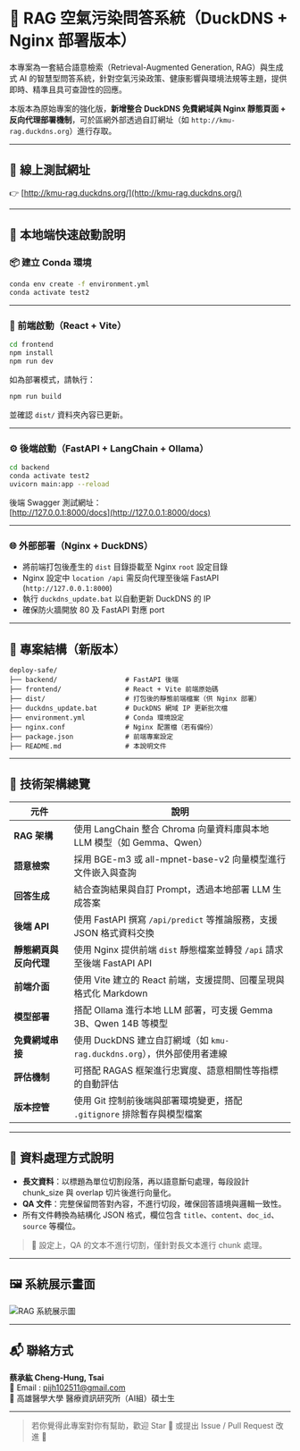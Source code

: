 <!--
title: RAG QA System for Air Pollution (DuckDNS + Nginx Version)
description: A LangChain + Chroma + Ollama powered RAG chatbot system deployed with DuckDNS and Nginx, focused on air pollution and public health.
keywords: RAG, LangChain, Ollama, DuckDNS, Nginx, chatbot, air pollution, QA system, react, fastapi, chromadb
-->

# 🌱 RAG 空氣污染問答系統（DuckDNS + Nginx 部署版本）

本專案為一套結合語意檢索（Retrieval-Augmented Generation, RAG）與生成式 AI 的智慧型問答系統，針對空氣污染政策、健康影響與環境法規等主題，提供即時、精準且具可查證性的回應。

本版本為原始專案的強化版，**新增整合 DuckDNS 免費網域與 Nginx 靜態頁面 + 反向代理部署機制**，可於區網外部透過自訂網址（如 `http://kmu-rag.duckdns.org`）進行存取。

---

## 🔗 線上測試網址

👉 [http://kmu-rag.duckdns.org/](http://kmu-rag.duckdns.org/)

---

## 🔧 本地端快速啟動說明

### 📦 建立 Conda 環境

```bash
conda env create -f environment.yml
conda activate test2
```

---

### 🧩 前端啟動（React + Vite）

```bash
cd frontend
npm install
npm run dev
```

如為部署模式，請執行：

```bash
npm run build
```

並確認 `dist/` 資料夾內容已更新。

---

### ⚙️ 後端啟動（FastAPI + LangChain + Ollama）

```bash
cd backend
conda activate test2
uvicorn main:app --reload
```

後端 Swagger 測試網址：  
[http://127.0.0.1:8000/docs](http://127.0.0.1:8000/docs)

---

### 🌐 外部部署（Nginx + DuckDNS）

- 將前端打包後產生的 `dist` 目錄掛載至 Nginx `root` 設定目錄
- Nginx 設定中 `location /api` 需反向代理至後端 FastAPI (`http://127.0.0.1:8000`)
- 執行 `duckdns_update.bat` 以自動更新 DuckDNS 的 IP
- 確保防火牆開放 80 及 FastAPI 對應 port

---

## 📁 專案結構（新版本）

```
deploy-safe/
├── backend/                 # FastAPI 後端
├── frontend/                # React + Vite 前端原始碼
├── dist/                    # 打包後的靜態前端檔案（供 Nginx 部署）
├── duckdns_update.bat       # DuckDNS 網域 IP 更新批次檔
├── environment.yml          # Conda 環境設定
├── nginx.conf               # Nginx 配置檔（若有備份）
├── package.json             # 前端專案設定
├── README.md                # 本說明文件
```

---

## 🧠 技術架構總覽

| 元件             | 說明                                                                 |
|------------------|----------------------------------------------------------------------|
| **RAG 架構**      | 使用 LangChain 整合 Chroma 向量資料庫與本地 LLM 模型（如 Gemma、Qwen）     |
| **語意檢索**       | 採用 BGE-m3 或 all-mpnet-base-v2 向量模型進行文件嵌入與查詢                        |
| **回答生成**       | 結合查詢結果與自訂 Prompt，透過本地部署 LLM 生成答案                               |
| **後端 API**      | 使用 FastAPI 撰寫 `/api/predict` 等推論服務，支援 JSON 格式資料交換                  |
| **靜態網頁與反向代理** | 使用 Nginx 提供前端 `dist` 靜態檔案並轉發 `/api` 請求至後端 FastAPI API                  |
| **前端介面**       | 使用 Vite 建立的 React 前端，支援提問、回覆呈現與格式化 Markdown                        |
| **模型部署**       | 搭配 Ollama 進行本地 LLM 部署，可支援 Gemma 3B、Qwen 14B 等模型                       |
| **免費網域串接**     | 使用 DuckDNS 建立自訂網域（如 `kmu-rag.duckdns.org`），供外部使用者連線                   |
| **評估機制**       | 可搭配 RAGAS 框架進行忠實度、語意相關性等指標的自動評估                                   |
| **版本控管**       | 使用 Git 控制前後端與部署環境變更，搭配 `.gitignore` 排除暫存與模型檔案                     |

---

## 🧾 資料處理方式說明

- **長文資料**：以標題為單位切割段落，再以語意斷句處理，每段設計 chunk_size 與 overlap 切片後進行向量化。
- **QA 文件**：完整保留問答對內容，不進行切段，確保回答語境與邏輯一致性。
- 所有文件轉換為結構化 JSON 格式，欄位包含 `title`、`content`、`doc_id`、`source` 等欄位。

> 🔧 設定上，QA 的文本不進行切割，僅針對長文本進行 chunk 處理。

---

## 🖼️ 系統展示畫面

![RAG 系統展示圖](https://github.com/Tsai1030/rag-air-pollution/blob/main/frontend/public/images/%E5%B1%95%E7%A4%BA%E7%85%A7%E7%89%87.png?raw=true)

---

## 📬 聯絡方式

**蔡承紘 Cheng-Hung, Tsai**  
📧 Email : pijh102511@gmail.com  
📍 高雄醫學大學 醫療資訊研究所（AI組）碩士生

---

> 若你覺得此專案對你有幫助，歡迎 Star 🌟 或提出 Issue / Pull Request 改進 🙌
